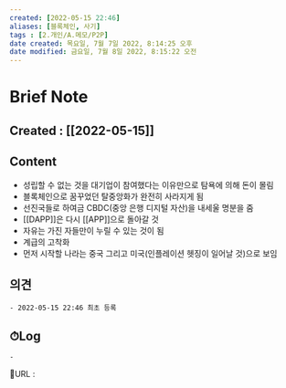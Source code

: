 ```yaml
---
created: [2022-05-15 22:46]
aliases: [블록체인, 사기]
tags : [2.개인/A.메모/P2P]
date created: 목요일, 7월 7일 2022, 8:14:25 오후
date modified: 금요일, 7월 8일 2022, 8:15:22 오전
---
```


# Brief Note
## Created : [[2022-05-15]]
## Content
- 성립할 수 없는 것을 대기업이 참여했다는 이유만으로 탐욕에 의해 돈이 몰림
- 블록체인으로 꿈꾸었던 탈중앙화가 완전히 사라지게 됨
- 선진국들로 하여금 CBDC(중앙 은행 디지털 자산)을 내세울 명분을 줌
- [[DAPP]]은 다시 [[APP]]으로 돌아갈 것
- 자유는 가진 자들만이 누릴 수 있는 것이 됨
- 계급의 고착화
- 먼저 시작할 나라는 중국 그리고 미국(인플레이션 헷징이 일어날 것)으로 보임

## 의견
	- 2022-05-15 22:46 최초 등록


## ⏱Log
	-


📙URL :